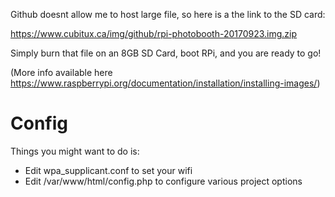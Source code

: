 Github doesnt allow me to host large file, so here is a the link to the SD card:

https://www.cubitux.ca/img/github/rpi-photobooth-20170923.img.zip


Simply burn that file on an 8GB SD Card, boot RPi, and you are ready to go!

(More info available here https://www.raspberrypi.org/documentation/installation/installing-images/)


Config
==
Things you might want to do is:
 - Edit wpa_supplicant.conf to set your wifi
 - Edit /var/www/html/config.php to configure various project options
 
